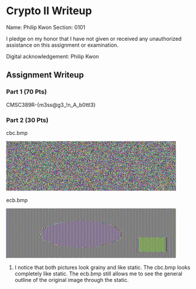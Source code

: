 # Crypto II Writeup

Name: Philip Kwon
Section: 0101

I pledge on my honor that I have not given or received any unauthorized
assistance on this assignment or examination.

Digital acknowledgement: Philip Kwon

## Assignment Writeup

### Part 1 (70 Pts)

CMSC389R-{m3ss@g3_!n_A_b0ttl3}


### Part 2 (30 Pts)

cbc.bmp

![cbc.bmp](./cbc.bmp)

ecb.bmp

![ecb.bmp](./ecb.bmp)

1. I notice that both pictures look grainy and like static. The cbc.bmp looks completely like static. The ecb.bmp still allows me to see the general outline of the original image through the static.
